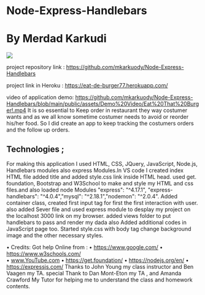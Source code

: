 # Node-Express-Handlebars
# By Merdad Karkudi

<img src="./public/assets//Demo\ Video/burgertrio.jpg">


project repository link : https://github.com/mkarkuody/Node-Express-Handlebars

project link in Heroku : https://eat-de-burger77.herokuapp.com/

video of application demo: https://github.com/mkarkuody/Node-Express-Handlebars/blob/main/public/assets/Demo%20Video/Eat%20That%20Burger!.mp4
It is so essential to Keep order in restaurant they way costumer wants and as we all know sometime costumer needs to avoid or reorder his/her food. So I did create an app to keep tracking the costumers orders and the follow up orders.

## Technologies ;
 For making this application I used HTML, CSS, JQuery, JavaScript, Node.js, Handlebars modules also express Modules.In VS code I created index HTML file added title and added style.css link inside HTML head. used get. foundation, Bootstrap and  W3School to make and style my HTML and css files.and also loaded node Modules  "express": "^4.17.1", "express-handlebars": "^4.0.4","mysql": "^2.18.1","nodemon": "^2.0.4".
Added container class, created first input tag for first the first interaction with user. also added Sever file and used express module to desplay my project on the localhost 3000 link on my browser. added views folder to put handlebars to pass and render my dada also Added additional codes in JavaScript page too. Started style.css with body tag change background image and the other necessary styles.



• Credits:
Got help Online from : 
•	https://www.google.com/
•	https://www.w3schools.com/  
•	www.YouTube.com 
•   https://get.foundation/
•   https://nodejs.org/en/
•   https://expressjs.com/
 Thanks to John Young my class instructor and Ben Vaagen my TA. special Thank to Dan Mont-Eton my TA , and Amanda Crawford My Tutor for helping me to understand the class and homework contents.